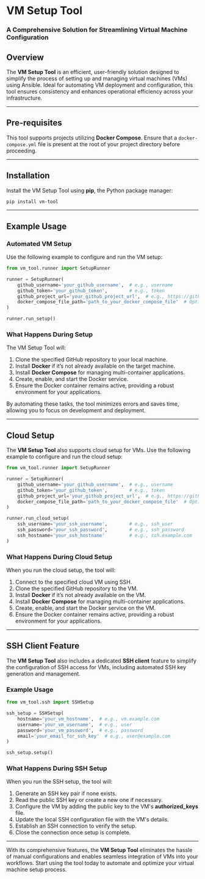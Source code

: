 # **VM Setup Tool**  
### **A Comprehensive Solution for Streamlining Virtual Machine Configuration**

## **Overview**  
The **VM Setup Tool** is an efficient, user-friendly solution designed to simplify the process of setting up and managing virtual machines (VMs) using Ansible. Ideal for automating VM deployment and configuration, this tool ensures consistency and enhances operational efficiency across your infrastructure.

---

## **Pre-requisites**  
This tool supports projects utilizing **Docker Compose**. Ensure that a `docker-compose.yml` file is present at the root of your project directory before proceeding.

---

## **Installation**  
Install the VM Setup Tool using **pip**, the Python package manager:  

```bash
pip install vm-tool
```

---

## **Example Usage**  

### **Automated VM Setup**  
Use the following example to configure and run the VM setup:  

```python
from vm_tool.runner import SetupRunner

runner = SetupRunner(
    github_username='your_github_username',  # e.g., username
    github_token='your_github_token',        # e.g., token
    github_project_url='your_github_project_url',  # e.g., https://github.com/username/repo
    docker_compose_file_path='path_to_your_docker_compose_file'  # Optional, defaults to 'docker-compose.yml' e.g. backend/docker-compose.prod.yml
)

runner.run_setup()
```

### **What Happens During Setup**  
The VM Setup Tool will:  
1. Clone the specified GitHub repository to your local machine.  
2. Install **Docker** if it’s not already available on the target machine.  
3. Install **Docker Compose** for managing multi-container applications.  
4. Create, enable, and start the Docker service.  
5. Ensure the Docker container remains active, providing a robust environment for your applications.  

By automating these tasks, the tool minimizes errors and saves time, allowing you to focus on development and deployment.

---

## **Cloud Setup**  
The **VM Setup Tool** also supports cloud setup for VMs. Use the following example to configure and run the cloud setup:

```python
from vm_tool.runner import SetupRunner

runner = SetupRunner(
    github_username='your_github_username',  # e.g., username
    github_token='your_github_token',        # e.g., token
    github_project_url='your_github_project_url',  # e.g., https://github.com/username/repo
    docker_compose_file_path='path_to_your_docker_compose_file'  # Optional, defaults to 'docker-compose.yml' e.g. backend/docker-compose.prod.yml
)

runner.run_cloud_setup(
    ssh_username='your_ssh_username',        # e.g., ssh_user
    ssh_password='your_ssh_password',        # e.g., ssh_password
    ssh_hostname='your_ssh_hostname'         # e.g., ssh.example.com
)
```

### **What Happens During Cloud Setup**  
When you run the cloud setup, the tool will:  
1. Connect to the specified cloud VM using SSH.  
2. Clone the specified GitHub repository to the VM.  
3. Install **Docker** if it’s not already available on the VM.  
4. Install **Docker Compose** for managing multi-container applications.  
5. Create, enable, and start the Docker service on the VM.  
6. Ensure the Docker container remains active, providing a robust environment for your applications.  

---

## **SSH Client Feature**  
The **VM Setup Tool** also includes a dedicated **SSH client** feature to simplify the configuration of SSH access for VMs, including automated SSH key generation and management.

### **Example Usage**  

```python
from vm_tool.ssh import SSHSetup

ssh_setup = SSHSetup(
    hostname='your_vm_hostname',  # e.g., vm.example.com
    username='your_vm_username',  # e.g., user
    password='your_vm_password',  # e.g., password
    email='your_email_for_ssh_key'  # e.g., user@example.com
)

ssh_setup.setup()
```

### **What Happens During SSH Setup**  
When you run the SSH setup, the tool will:  
1. Generate an SSH key pair if none exists.  
2. Read the public SSH key or create a new one if necessary.  
3. Configure the VM by adding the public key to the VM's **authorized_keys** file.  
4. Update the local SSH configuration file with the VM's details.  
5. Establish an SSH connection to verify the setup.  
6. Close the connection once setup is complete.  

---

With its comprehensive features, the **VM Setup Tool** eliminates the hassle of manual configurations and enables seamless integration of VMs into your workflows. Start using the tool today to automate and optimize your virtual machine setup process.